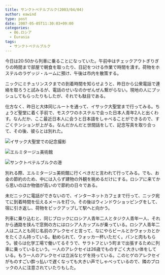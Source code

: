 ```yaml
---
title: サンクトペテルブルク(2003/04/04)
author: eawind
type: post
date: 2007-05-05T11:30:03+09:00
categories:
  - 06.ロシア
  - Eurasia
tags:
  - サンクトペテルブルク
---
```

今日は20:50から列車に乗ることになっていた。午前中はチェックアウトぎりぎりの時間まで部屋で朝食を取ったり、日記をつける作業で時間を潰す。荷物をホステルのラゲッジ・ルームに預け、午後は市内を散策する。

ニックにミチュリンスクまでの到着時間を知らせようと、昨日から公衆電話で連絡を取ろうと試みるが、電話のせいなのかぜんぜん繋がらない。現地の人にプッシュしてもらったりもしたが、それでも駄目である。

仕方なく、昨日と大体同じルートを通って、イサック大聖堂まで行ってみる。ちょうど聖堂に着く手前で、モスクワのホステルで会った日本人青年2人と出くわす。なんだか、ここ最近日本人に会うと日本語をしゃべることができるので、すごくテンションが上がる。なんだかんだと世間話をして、記念写真を取り合って、その後、彼らとは別れた。

![イサック大聖堂での記念撮影](/img/wp/2007/05/200304041701441.jpg)

![エルミタージュ美術館](/img/wp/2007/05/200304041758581.jpg)

![サンクトペテルブルクの港](/img/wp/2007/05/200304041815521.jpg)

別れる際、エルミタージュ美術館に行くべきだと言われて行ってみる。でも、お金の節約のため、中には入らず建物の外観を眺めるだけにする。ロシアに来てから思いのほか物価が高いので節約の日々である。

未だニックに電話ができないので、インターネットカフェまで行って、ニック宛てに到着時間を伝えるメールを打つ。その後はウィンドウショッピングをして、宿に引き返し、荷物をピックアップして駅へと向かう。

列車に乗り込むと、同じブロックにロシア人青年二人とタジク人青年一人、それから通路を挟んで窓側の方にはロシア人カップルが乗っている。ロシア人青年二人は二人とも同じ名前のアレクセイと言って、なにやらビールとかウォッカとかをたくさん持っている。勧められて、ウォッカ一杯いただく。パンと肉ももらう。彼らは化学工場で働いてるそうで、サラトフという町まで出張するために列車に乗っているという。一人のアレクセイは26歳でものすごく大きい体をしている。もう一人のアレクセイは立派なヒゲを持っている。このヒゲのアレクセイがものすごい酔っ払いで遅くなっても大きい声でしゃべっているので、隣のブロックの人に注意されていたりもした。
